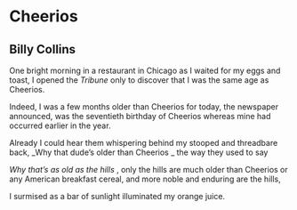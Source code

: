 # Cheerios
## Billy Collins
One bright morning in a restaurant in Chicago
as I waited for my eggs and toast,
I opened the _Tribune_ only to discover
that I was the same age as Cheerios.

Indeed, I was a few months older than Cheerios
for today, the newspaper announced,
was the seventieth birthday of Cheerios
whereas mine had occurred earlier in the year.

Already I could hear them whispering
behind my stooped and threadbare back,
 _Why that dude’s older than Cheerios
_
the way they used to say

 _Why that’s as old as the hills_ ,
only the hills are much older than Cheerios
or any American breakfast cereal,
and more noble and enduring are the hills,

I surmised as a bar of sunlight illuminated my orange juice.